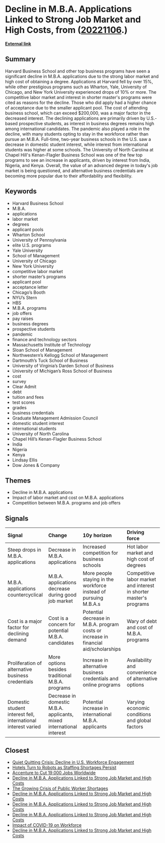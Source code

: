 # __Decline in M.B.A. Applications Linked to Strong Job Market and High Costs__, from ([20221106](https://kghosh.substack.com/p/20221106).)

__[External link](https://www.wsj.com/articles/the-hot-job-market-is-a-problem-for-harvard-wharton-other-top-m-b-a-programs-11664888678)__



## Summary

Harvard Business School and other top business programs have seen a significant decline in M.B.A. applications due to the strong labor market and high cost of obtaining a degree. Applications at Harvard fell by over 15%, while other prestigious programs such as Wharton, Yale, University of Chicago, and New York University experienced drops of 10% or more. The competitive labor market and interest in shorter master's programs were cited as reasons for the decline. Those who did apply had a higher chance of acceptance due to the smaller applicant pool. The cost of attending business school, which can exceed $200,000, was a major factor in the decreased interest. The declining applications are primarily driven by U.S.-based prospective students, as interest in business degrees remains high among international candidates. The pandemic also played a role in the decline, with many students opting to stay in the workforce rather than pursue an M.B.A. Full-time, two-year business schools in the U.S. saw a decrease in domestic student interest, while interest from international students was higher at some schools. The University of North Carolina at Chapel Hill's Kenan-Flagler Business School was one of the few top programs to see an increase in applicants, driven by interest from India, Nigeria, and Kenya. Overall, the value of an advanced degree in today's job market is being questioned, and alternative business credentials are becoming more popular due to their affordability and flexibility.

## Keywords

* Harvard Business School
* M.B.A.
* applications
* labor market
* degrees
* applicant pools
* Wharton School
* University of Pennsylvania
* elite U.S. programs
* Yale University
* School of Management
* University of Chicago
* New York University
* competitive labor market
* shorter master’s programs
* applicant pool
* acceptance letter
* Chicago’s Booth
* NYU’s Stern
* HBS
* M.B.A. programs
* job offers
* pay raises
* business degrees
* prospective students
* pandemic
* finance and technology sectors
* Massachusetts Institute of Technology
* Sloan School of Management
* Northwestern’s Kellogg School of Management
* Dartmouth’s Tuck School of Business
* University of Virginia’s Darden School of Business
* University of Michigan’s Ross School of Business
* cost
* survey
* Clear Admit
* debt
* tuition and fees
* test scores
* grades
* business credentials
* Graduate Management Admission Council
* domestic student interest
* international students
* University of North Carolina
* Chapel Hill’s Kenan-Flagler Business School
* India
* Nigeria
* Kenya
* Lindsay Ellis
* Dow Jones & Company

## Themes

* Decline in M.B.A. applications
* Impact of labor market and cost on M.B.A. applications
* Competition between M.B.A. programs and job offers

## Signals

| Signal                                                        | Change                                                               | 10y horizon                                                                          | Driving force                                                      |
|:--------------------------------------------------------------|:---------------------------------------------------------------------|:-------------------------------------------------------------------------------------|:-------------------------------------------------------------------|
| Steep drops in M.B.A. applications                            | Decrease in M.B.A. applications                                      | Increased competition for business schools                                           | Hot labor market and high cost of degrees                          |
| M.B.A. applications countercyclical                           | M.B.A. applications decrease during good job market                  | More people staying in the workforce instead of pursuing M.B.A.s                     | Competitive labor market and interest in shorter master's programs |
| Cost is a major factor for declining demand                   | Cost is a concern for potential M.B.A. candidates                    | Potential decrease in M.B.A. program costs or increase in financial aid/scholarships | Wary of debt and cost of M.B.A. programs                           |
| Proliferation of alternative business credentials             | More options besides traditional M.B.A. programs                     | Increase in alternative business credentials and online programs                     | Availability and convenience of alternative options                |
| Domestic student interest fell, international interest varied | Decrease in domestic M.B.A. applicants, mixed international interest | Potential increase in international M.B.A. applicants                                | Varying economic conditions and global factors                     |

## Closest

* [Quiet Quitting Crisis: Decline in U.S. Workforce Engagement](1e45d2fc84595f57564761a068038652)
* [Hotels Turn to Robots as Staffing Shortages Persist](b35030f7ffb9e082dea84058ac63f3ca)
* [Accenture to Cut 19,000 Jobs Worldwide](ca4e056c63caa99162778073ba814ac1)
* [Decline in M.B.A. Applications Linked to Strong Job Market and High Costs](741fe3c74904ed78f07285a0a13f87f7)
* [The Growing Crisis of Public Worker Shortages](712282cfc63ea5f0d674c24ec2748d53)
* [Decline in M.B.A. Applications Linked to Strong Job Market and High Costs](741fe3c74904ed78f07285a0a13f87f7)
* [Decline in M.B.A. Applications Linked to Strong Job Market and High Costs](741fe3c74904ed78f07285a0a13f87f7)
* [Decline in M.B.A. Applications Linked to Strong Job Market and High Costs](741fe3c74904ed78f07285a0a13f87f7)
* [Impact of COVID-19 on Workforce](e84dc9448d44d2624c060fc15bf5c096)
* [Decline in M.B.A. Applications Linked to Strong Job Market and High Costs](741fe3c74904ed78f07285a0a13f87f7)